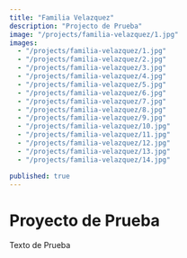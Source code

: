 ```yaml
---
title: "Familia Velazquez"
description: "Projecto de Prueba"
image: "/projects/familia-velazquez/1.jpg"
images:
  - "/projects/familia-velazquez/1.jpg"
  - "/projects/familia-velazquez/2.jpg"
  - "/projects/familia-velazquez/3.jpg"
  - "/projects/familia-velazquez/4.jpg"
  - "/projects/familia-velazquez/5.jpg"
  - "/projects/familia-velazquez/6.jpg"
  - "/projects/familia-velazquez/7.jpg"
  - "/projects/familia-velazquez/8.jpg"
  - "/projects/familia-velazquez/9.jpg"
  - "/projects/familia-velazquez/10.jpg"
  - "/projects/familia-velazquez/11.jpg"
  - "/projects/familia-velazquez/12.jpg"
  - "/projects/familia-velazquez/13.jpg"
  - "/projects/familia-velazquez/14.jpg"

published: true
---
```


# Proyecto de Prueba

Texto de Prueba

